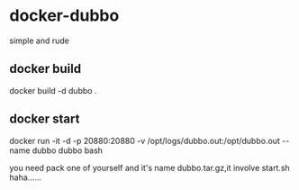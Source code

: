 # docker-dubbo
simple and rude
## docker build
docker build -d dubbo .
## docker start
docker run -it -d -p 20880:20880 -v /opt/logs/dubbo.out:/opt/dubbo.out --name dubbo dubbo bash

you need pack one of yourself and it's name dubbo.tar.gz,it involve start.sh haha……
